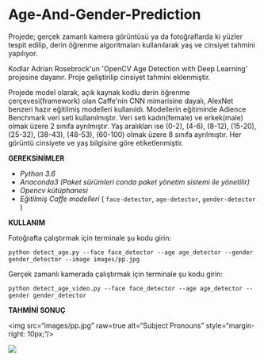# Age-And-Gender-Prediction
Projede; gerçek zamanlı kamera görüntüsü ya da fotoğraflarda ki yüzler tespit edilip, derin öğrenme algoritmaları kullanılarak yaş ve cinsiyet tahmini yapılıyor.

Kodlar Adrian Rosebrock'un 'OpenCV Age Detection with Deep Learning' projesine dayanır. Proje geliştirilip cinsiyet tahmini eklenmiştir. 

Projede model olarak, açık kaynak kodlu derin öğrenme çerçevesi(framework) olan Caffe'nin CNN mimarisine dayalı, AlexNet benzeri hazır eğitilmiş modelleri kullanıldı. Modellerin eğitiminde Adience Benchmark veri seti kullanılmıştır. Veri seti kadın(female) ve erkek(male) olmak üzere 2 sınıfa ayrılmıştır. Yaş aralıkları ise (0-2), (4-6), (8-12), (15-20), (25-32), (38-43), (48-53), (60-100) olmak üzere 8 sınıfa ayrılmıştır. Her görüntü cinsiyete ve yaş bilgisine göre etiketlenmiştir.

**GEREKSİNİMLER**
- *Python 3.6*
- *Anaconda3 (Paket sürümleri conda paket yönetim sistemi ile yönetilir)*
- _Opencv kütüphanesi_
- *Eğitilmiş Caffe modelleri* ( ```face-detector```, ```age-detector```, ```gender-detector``` )

**KULLANIM**

Fotoğrafta çalıştırmak için terminale şu kodu girin:

```python detect_age.py --face face_detector --age age_detector --gender gender_detector --image images/pp.jpg```

Gerçek zamanlı kamerada çalıştırmak için terminale şu kodu girin:

````python detect_age_video.py --face face_detector --age age_detector --gender gender_detector````

**TAHMİNİ SONUÇ**

<img src=“images/pp.jpg” raw=true alt=“Subject Pronouns” style=“margin-right: 10px;”/>

![](images/Screenshot.png)
